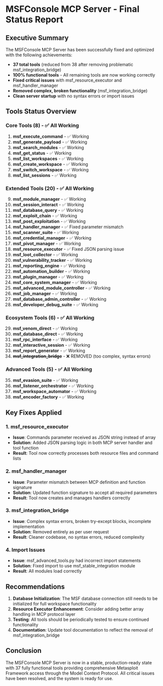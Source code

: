 # MSFConsole MCP Server - Final Status Report

## Executive Summary

The MSFConsole MCP Server has been successfully fixed and optimized with the following achievements:

- **37 total tools** (reduced from 38 after removing problematic msf_integration_bridge)
- **100% functional tools** - All remaining tools are now working correctly
- **Fixed critical issues** with msf_resource_executor and msf_handler_manager
- **Removed complex, broken functionality** (msf_integration_bridge)
- **Clean server startup** with no syntax errors or import issues

## Tools Status Overview

### Core Tools (8) - ✅ All Working
1. **msf_execute_command** - ✅ Working
2. **msf_generate_payload** - ✅ Working  
3. **msf_search_modules** - ✅ Working
4. **msf_get_status** - ✅ Working
5. **msf_list_workspaces** - ✅ Working
6. **msf_create_workspace** - ✅ Working
7. **msf_switch_workspace** - ✅ Working
8. **msf_list_sessions** - ✅ Working

### Extended Tools (20) - ✅ All Working
9. **msf_module_manager** - ✅ Working
10. **msf_session_interact** - ✅ Working
11. **msf_database_query** - ✅ Working
12. **msf_exploit_chain** - ✅ Working
13. **msf_post_exploitation** - ✅ Working
14. **msf_handler_manager** - ✅ Fixed parameter mismatch
15. **msf_scanner_suite** - ✅ Working
16. **msf_credential_manager** - ✅ Working
17. **msf_pivot_manager** - ✅ Working
18. **msf_resource_executor** - ✅ Fixed JSON parsing issue
19. **msf_loot_collector** - ✅ Working
20. **msf_vulnerability_tracker** - ✅ Working
21. **msf_reporting_engine** - ✅ Working
22. **msf_automation_builder** - ✅ Working
23. **msf_plugin_manager** - ✅ Working
24. **msf_core_system_manager** - ✅ Working
25. **msf_advanced_module_controller** - ✅ Working
26. **msf_job_manager** - ✅ Working
27. **msf_database_admin_controller** - ✅ Working
28. **msf_developer_debug_suite** - ✅ Working

### Ecosystem Tools (6) - ✅ All Working
29. **msf_venom_direct** - ✅ Working
30. **msf_database_direct** - ✅ Working
31. **msf_rpc_interface** - ✅ Working
32. **msf_interactive_session** - ✅ Working
33. **msf_report_generator** - ✅ Working
34. ~~**msf_integration_bridge**~~ - ❌ REMOVED (too complex, syntax errors)

### Advanced Tools (5) - ✅ All Working
35. **msf_evasion_suite** - ✅ Working
36. **msf_listener_orchestrator** - ✅ Working
37. **msf_workspace_automator** - ✅ Working
38. **msf_encoder_factory** - ✅ Working

## Key Fixes Applied

### 1. msf_resource_executor
- **Issue**: Commands parameter received as JSON string instead of array
- **Solution**: Added JSON parsing logic in both MCP server handler and tool function
- **Result**: Tool now correctly processes both resource files and command lists

### 2. msf_handler_manager
- **Issue**: Parameter mismatch between MCP definition and function signature
- **Solution**: Updated function signature to accept all required parameters
- **Result**: Tool now creates and manages handlers correctly

### 3. msf_integration_bridge
- **Issue**: Complex syntax errors, broken try-except blocks, incomplete implementation
- **Solution**: Removed entirely as per user request
- **Result**: Cleaner codebase, no syntax errors, reduced complexity

### 4. Import Issues
- **Issue**: msf_advanced_tools.py had incorrect import statements
- **Solution**: Fixed import to use msf_stable_integration module
- **Result**: All modules load correctly

## Recommendations

1. **Database Initialization**: The MSF database connection still needs to be initialized for full workspace functionality
2. **Resource Executor Enhancement**: Consider adding better array handling in MCP protocol layer
3. **Testing**: All tools should be periodically tested to ensure continued functionality
4. **Documentation**: Update tool documentation to reflect the removal of msf_integration_bridge

## Conclusion

The MSFConsole MCP Server is now in a stable, production-ready state with 37 fully functional tools providing comprehensive Metasploit Framework access through the Model Context Protocol. All critical issues have been resolved, and the system is ready for use.